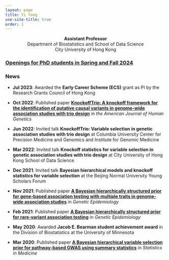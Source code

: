 ```yaml
---
layout: page
title: Yi Yang
use-site-title: true
order: 1
---
```

<p align="center">
  <b>Assistant Professor</b><br />
  Department of Biostatistics and School of Data Science<br />
  City University of Hong Kong
</p>

### [Openings for PhD students in Spring and Fall 2024](https://yiyangphd.github.io/openings/) 
<!--- hidden content --->

### News

- **Jul 2023**: Awarded the **Early Career Scheme (ECS)** grant as PI by the Research Grants Council of Hong Kong

- **Oct 2022**: Published paper [**KnockoffTrio: A knockoff framework for the identification of putative causal variants in genome-wide association studies with trio design**](https://doi.org/10.1016/j.ajhg.2022.08.013) in *the American Journal of Human Genetics*

- **Jun 2022**: Invited talk **KnockoffTrio: Variable selection in genetic association studies with trio design** at Columbia University Center for Precision Medicine and Genomics and Institute for Genomic Medicine

- **Mar 2022**: Invited talk **Knockoff statistics for variable selection in genetic association studies with trio design** at City University of Hong Kong School of Data Science

- **Dec 2021**: Invited talk **Bayesian hierarchical models and knockoff statistics for variable selection** at the Beijing Normal University Young Scholars Forum

- **Nov 2021**: Published paper [**A Bayesian hierarchically structured prior for gene-based association testing with multiple traits in genome-wide association studies**](https://doi.org/10.1002/gepi.22437) in *Genetic Epidemiology*

<!--- - **May 2021**: Contributed talk **Knockoff statistics and applications to genome-wide association studies** at the Statistical Genetics Journal Club of Columbia University Irving Medical Center  --->

- **Feb 2021**: Published paper [**A Bayesian hierarchically structured prior for rare‐variant association testing**](https://doi.org/10.1002/gepi.22379) in *Genetic Epidemiology*

- **May 2020**: Awarded **Jacob E. Bearman student achievement award** in the Division of Biostatistics at the University of Minnesota

- **Mar 2020**: Published paper [**A Bayesian hierarchical variable selection prior for pathway‐based GWAS using summary statistics**](https://doi.org/10.1002/sim.8442) in *Statistics in Medicine*

